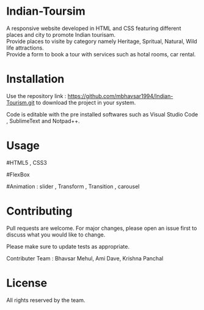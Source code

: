 # Indian-Toursim
A responsive website developed in HTML and CSS featuring different places and city to promote Indian tourisam.  
Provide places to visite by category namely Heritage, Spritual, Natural, Wild life attractions.  
Provide a form to book a tour with services such as hotal rooms, car rental.  
# Installation
Use the repository link : https://github.com/mbhavsar1994/Indian-Tourism.git to download the project in your system.  

Code is editable with the pre installed softwares such as Visual Studio Code , SublimeText and Notpad++.  

# Usage
#HTML5 , CSS3  

#FlexBox  

#Animation : slider , Transform , Transition , carousel  

# Contributing
Pull requests are welcome. For major changes, please open an issue first to discuss what you would like to change.  

Please make sure to update tests as appropriate.  

Contributer Team : Bhavsar Mehul, Ami Dave, Krishna Panchal  

# License
All rights reserved by the team.
